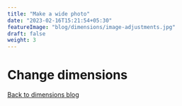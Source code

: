 ```yaml
---
title: "Make a wide photo"
date: "2023-02-16T15:21:54+05:30"
featureImage: "blog/dimensions/image-adjustments.jpg"
draft: false
weight: 3
---
```


# Change dimensions


[Back to dimensions blog](/blog/dimensions)
